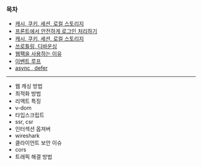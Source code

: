 ### 목차

- [캐시, 쿠키, 세션, 로컬 스토리지](./FE/cache_cookie_session.md)
- [프론트에서 안전하게 로그인 처리하기](./FE/secure_login.md)
- [캐시, 쿠키, 세션, 로컬 스토리지](./Web/cache_cookie_session.md)
- [쓰로틀링, 디바운싱](./Web/throttling_debouncing.md)
- [웹팩을 사용하는 이유](./Web/webpack.md)
- [이벤트 루프](./Web/event_loop.md)
- [async , defer](./Web/async_defer.md)

---

- 웹 캐싱 방법
- 최적화 방법
- 리액트 특징
- v-dom
- 타입스크립트
- ssr, csr
- 인터섹션 옵져버
- wireshark
- 클라이언트 보안 이슈
- cors
- 트래픽 해결 방법
